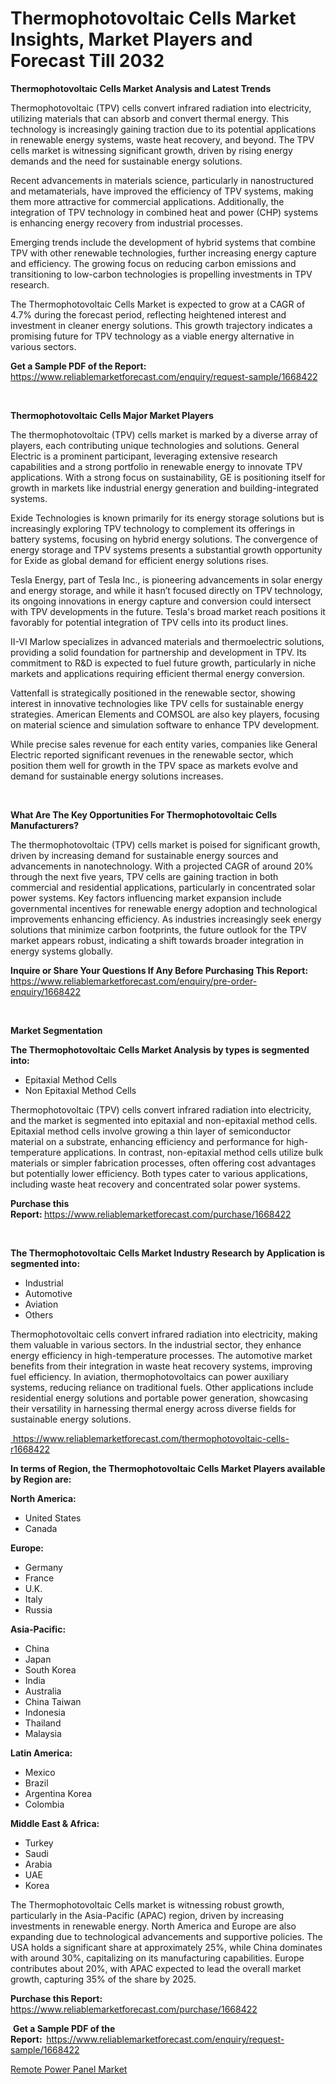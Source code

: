<p><h1>Thermophotovoltaic Cells Market Insights, Market Players and Forecast Till 2032</h1></p><p><strong>Thermophotovoltaic Cells Market Analysis and Latest Trends</strong></p>
<p><p>Thermophotovoltaic (TPV) cells convert infrared radiation into electricity, utilizing materials that can absorb and convert thermal energy. This technology is increasingly gaining traction due to its potential applications in renewable energy systems, waste heat recovery, and beyond. The TPV cells market is witnessing significant growth, driven by rising energy demands and the need for sustainable energy solutions. </p><p>Recent advancements in materials science, particularly in nanostructured and metamaterials, have improved the efficiency of TPV systems, making them more attractive for commercial applications. Additionally, the integration of TPV technology in combined heat and power (CHP) systems is enhancing energy recovery from industrial processes. </p><p>Emerging trends include the development of hybrid systems that combine TPV with other renewable technologies, further increasing energy capture and efficiency. The growing focus on reducing carbon emissions and transitioning to low-carbon technologies is propelling investments in TPV research. </p><p>The Thermophotovoltaic Cells Market is expected to grow at a CAGR of 4.7% during the forecast period, reflecting heightened interest and investment in cleaner energy solutions. This growth trajectory indicates a promising future for TPV technology as a viable energy alternative in various sectors.</p></p>
<p><strong>Get a Sample PDF of the Report:&nbsp;</strong> <a href="https://www.reliablemarketforecast.com/enquiry/request-sample/1668422?utm_campaign=1169&utm_medium=2&utm_source=Github&utm_content=ia&utm_term=13022025&utm_id=thermophotovoltaic-cells">https://www.reliablemarketforecast.com/enquiry/request-sample/1668422</a></p>
<p>&nbsp;</p>
<p><strong>Thermophotovoltaic Cells Major Market Players</strong></p>
<p><p>The thermophotovoltaic (TPV) cells market is marked by a diverse array of players, each contributing unique technologies and solutions. General Electric is a prominent participant, leveraging extensive research capabilities and a strong portfolio in renewable energy to innovate TPV applications. With a strong focus on sustainability, GE is positioning itself for growth in markets like industrial energy generation and building-integrated systems.</p><p>Exide Technologies is known primarily for its energy storage solutions but is increasingly exploring TPV technology to complement its offerings in battery systems, focusing on hybrid energy solutions. The convergence of energy storage and TPV systems presents a substantial growth opportunity for Exide as global demand for efficient energy solutions rises.</p><p>Tesla Energy, part of Tesla Inc., is pioneering advancements in solar energy and energy storage, and while it hasn’t focused directly on TPV technology, its ongoing innovations in energy capture and conversion could intersect with TPV developments in the future. Tesla's broad market reach positions it favorably for potential integration of TPV cells into its product lines.</p><p>II-VI Marlow specializes in advanced materials and thermoelectric solutions, providing a solid foundation for partnership and development in TPV. Its commitment to R&D is expected to fuel future growth, particularly in niche markets and applications requiring efficient thermal energy conversion.</p><p>Vattenfall is strategically positioned in the renewable sector, showing interest in innovative technologies like TPV cells for sustainable energy strategies. American Elements and COMSOL are also key players, focusing on material science and simulation software to enhance TPV development.</p><p>While precise sales revenue for each entity varies, companies like General Electric reported significant revenues in the renewable sector, which position them well for growth in the TPV space as markets evolve and demand for sustainable energy solutions increases.</p></p>
<p>&nbsp;</p>
<p><strong>What Are The Key Opportunities For Thermophotovoltaic Cells Manufacturers?</strong></p>
<p><p>The thermophotovoltaic (TPV) cells market is poised for significant growth, driven by increasing demand for sustainable energy sources and advancements in nanotechnology. With a projected CAGR of around 20% through the next five years, TPV cells are gaining traction in both commercial and residential applications, particularly in concentrated solar power systems. Key factors influencing market expansion include governmental incentives for renewable energy adoption and technological improvements enhancing efficiency. As industries increasingly seek energy solutions that minimize carbon footprints, the future outlook for the TPV market appears robust, indicating a shift towards broader integration in energy systems globally.</p></p>
<p><strong>Inquire or Share Your Questions If Any Before Purchasing This Report:</strong> <a href="https://www.reliablemarketforecast.com/enquiry/pre-order-enquiry/1668422?utm_campaign=1169&utm_medium=2&utm_source=Github&utm_content=ia&utm_term=13022025&utm_id=thermophotovoltaic-cells">https://www.reliablemarketforecast.com/enquiry/pre-order-enquiry/1668422</a></p>
<p>&nbsp;</p>
<p><strong>Market Segmentation</strong></p>
<p><strong>The Thermophotovoltaic Cells Market Analysis by types is segmented into:</strong></p>
<p><ul><li>Epitaxial Method Cells</li><li>Non Epitaxial Method Cells</li></ul></p>
<p><p>Thermophotovoltaic (TPV) cells convert infrared radiation into electricity, and the market is segmented into epitaxial and non-epitaxial method cells. Epitaxial method cells involve growing a thin layer of semiconductor material on a substrate, enhancing efficiency and performance for high-temperature applications. In contrast, non-epitaxial method cells utilize bulk materials or simpler fabrication processes, often offering cost advantages but potentially lower efficiency. Both types cater to various applications, including waste heat recovery and concentrated solar power systems.</p></p>
<p><strong>Purchase this Report:&nbsp;</strong><a href="https://www.reliablemarketforecast.com/purchase/1668422?utm_campaign=1169&utm_medium=2&utm_source=Github&utm_content=ia&utm_term=13022025&utm_id=thermophotovoltaic-cells">https://www.reliablemarketforecast.com/purchase/1668422</a></p>
<p>&nbsp;</p>
<p><strong>The Thermophotovoltaic Cells Market Industry Research by Application is segmented into:</strong></p>
<p><ul><li>Industrial</li><li>Automotive</li><li>Aviation</li><li>Others</li></ul></p>
<p><p>Thermophotovoltaic cells convert infrared radiation into electricity, making them valuable in various sectors. In the industrial sector, they enhance energy efficiency in high-temperature processes. The automotive market benefits from their integration in waste heat recovery systems, improving fuel efficiency. In aviation, thermophotovoltaics can power auxiliary systems, reducing reliance on traditional fuels. Other applications include residential energy solutions and portable power generation, showcasing their versatility in harnessing thermal energy across diverse fields for sustainable energy solutions.</p></p>
<p><a href="https://www.reliablemarketforecast.com/thermophotovoltaic-cells-r1668422?utm_campaign=1169&utm_medium=2&utm_source=Github&utm_content=ia&utm_term=13022025&utm_id=thermophotovoltaic-cells">&nbsp;https://www.reliablemarketforecast.com/thermophotovoltaic-cells-r1668422</a></p>
<p><strong>In terms of Region, the Thermophotovoltaic Cells Market Players available by Region are:</strong></p>
<p>
    <p> <strong> North America: </strong>
        <ul>
            <li>United States</li>
            <li>Canada</li>
        </ul>
        </p> 
    <p> <strong> Europe: </strong>
        <ul>
            <li>Germany</li>
            <li>France</li>
            <li>U.K.</li>
            <li>Italy</li>
            <li>Russia</li>
        </ul>
        </p> 
    <p> <strong> Asia-Pacific: </strong>
        <ul>
            <li>China</li>
            <li>Japan</li>
            <li>South Korea</li>
            <li>India</li>
            <li>Australia</li>
            <li>China Taiwan</li>
            <li>Indonesia</li>
            <li>Thailand</li>
            <li>Malaysia</li>
        </ul>
        </p> 
    <p> <strong> Latin America: </strong>
        <ul>
            <li>Mexico</li>
            <li>Brazil</li>
            <li>Argentina Korea</li>
            <li>Colombia</li>
        </ul>
        </p> 
    <p> <strong> Middle East & Africa: </strong>
        <ul>
            <li>Turkey</li>
            <li>Saudi</li>
            <li>Arabia</li>
            <li>UAE</li>
            <li>Korea</li>
        </ul>
    </p>
    </p>
<p><p>The Thermophotovoltaic Cells market is witnessing robust growth, particularly in the Asia-Pacific (APAC) region, driven by increasing investments in renewable energy. North America and Europe are also expanding due to technological advancements and supportive policies. The USA holds a significant share at approximately 25%, while China dominates with around 30%, capitalizing on its manufacturing capabilities. Europe contributes about 20%, with APAC expected to lead the overall market growth, capturing 35% of the share by 2025.</p></p>
<p><strong>Purchase this Report: </strong><a href="https://www.reliablemarketforecast.com/purchase/1668422?utm_campaign=1169&utm_medium=2&utm_source=Github&utm_content=ia&utm_term=13022025&utm_id=thermophotovoltaic-cells">https://www.reliablemarketforecast.com/purchase/1668422</a></p>
<p>&nbsp;<strong>Get a Sample PDF of the Report:&nbsp;&nbsp;</strong><a href="https://www.reliablemarketforecast.com/enquiry/request-sample/1668422?utm_campaign=1169&utm_medium=2&utm_source=Github&utm_content=ia&utm_term=13022025&utm_id=thermophotovoltaic-cells">https://www.reliablemarketforecast.com/enquiry/request-sample/1668422</a></p>
<p><strong></strong></p>
<p><p><a href="https://github.com/pizolina/Market-Research-Report-List-7/blob/main/remote-power-panel-market.md?utm_campaign=1169&utm_medium=2&utm_source=Github&utm_content=ia&utm_term=13022025&utm_id=thermophotovoltaic-cells">Remote Power Panel Market</a></p></p>